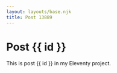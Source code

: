 ```yaml
---
layout: layouts/base.njk
title: Post 13889
---
```


# Post {{ id }}

This is post {{ id }} in my Eleventy project.
